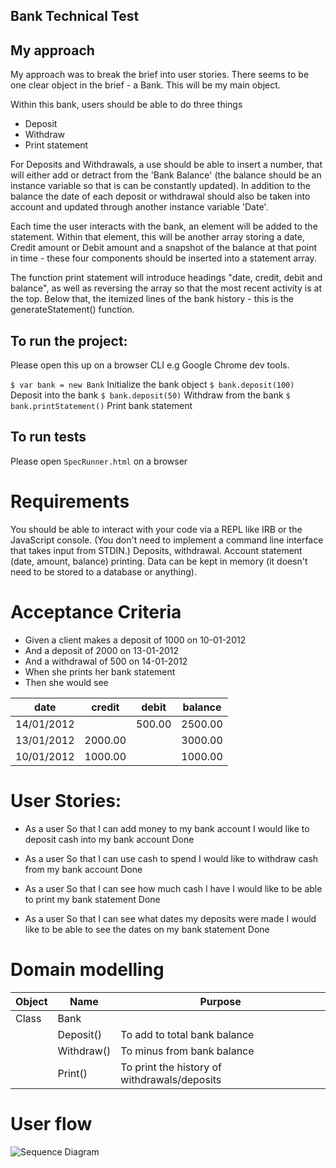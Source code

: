 ## Bank Technical Test

## My approach ## 

My approach was to break the brief into user stories. There seems to be one clear object in the brief - a Bank. This will be my main object. 

Within this bank, users should be able to do three things 
- Deposit 
- Withdraw
- Print statement

For Deposits and Withdrawals, a use should be able to insert a number, that will either add or detract from the 'Bank Balance' (the balance should be an instance variable so that is can be constantly updated). In addition to the balance the date of each deposit or withdrawal should also be taken into account and updated through another instance variable 'Date'.

Each time the user interacts with the bank, an element will be added to the statement. Within that element, this will be another array storing a date, Credit amount or Debit amount and a snapshot of the balance at that point in time - these four components should be inserted into a statement array.

The function print statement will introduce headings "date, credit, debit and balance", as well as reversing the array so that the most recent activity is at the top. Below that, the itemized lines of the bank history - this is the generateStatement() function. 


## To run the project: ##

Please open this up on a browser CLI e.g Google Chrome dev tools.

`$ var bank = new Bank` Initialize the bank object 
`$ bank.deposit(100)`  Deposit into the bank
`$ bank.deposit(50)` Withdraw from the bank
`$ bank.printStatement()` Print bank statement

## To run tests ##
Please open `SpecRunner.html` on a browser


# Requirements #
You should be able to interact with your code via a REPL like IRB or the JavaScript console. (You don't need to implement a command line interface that takes input from STDIN.)
Deposits, withdrawal.
Account statement (date, amount, balance) printing.
Data can be kept in memory (it doesn't need to be stored to a database or anything).

# Acceptance Criteria #
- Given a client makes a deposit of 1000 on 10-01-2012
- And a deposit of 2000 on 13-01-2012
- And a withdrawal of 500 on 14-01-2012
- When she prints her bank statement
- Then she would see

date       |  credit |  debit | balance
|   ---    |    ---  |  ---   |   ---   |
14/01/2012 |         | 500.00 | 2500.00
13/01/2012 | 2000.00 |        | 3000.00
10/01/2012 | 1000.00 |        | 1000.00



# User Stories: #

- As a user
So that I can add money to my bank account
I would like to deposit cash into my bank account 
Done

- As a user
So that I can use cash to spend
I would like to withdraw cash from my bank account
Done

- As a user
So that I can see how much cash I have
I would like to be able to print my bank statement
Done

- As a user
So that I can see what dates my deposits were made
I would like to be able to see the dates on my bank statement
Done

# Domain modelling #

|  Object    |   Name    | Purpose |
|   ---      |    ---    |   ---   |
| Class      | Bank      |         | 
|            | Deposit() | To add to total bank balance |
|            | Withdraw()| To minus from bank balance  |
|            | Print()   | To print the history of withdrawals/deposits |

# User flow #

![Sequence Diagram](src/images/sequence.diagram.png)